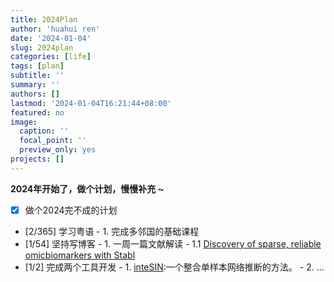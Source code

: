 ```yaml
---
title: 2024Plan
author: 'huahui ren'
date: '2024-01-04'
slug: 2024plan
categories: [life]
tags: [plan]
subtitle: ''
summary: ''
authors: []
lastmod: '2024-01-04T16:21:44+08:00'
featured: no
image: 
  caption: ''
  focal_point: ''
  preview_only: yes
projects: []
---
```



**2024年开始了，做个计划，慢慢补充 ~**

- [x] 做个2024完不成的计划
- [2/365] 学习粤语
      - 1. 完成多邻国的基础课程
- [1/54] 坚持写博客
      - 1. 一周一篇文献解读
      - 1.1 [Discovery of sparse, reliable omicbiomarkers with Stabl](https://www.nature.com/articles/s41587-023-02033-x)
- [1/2] 完成两个工具开发
      - 1. [inteSIN](https://github.com/rusher321/inteSIN):一个整合单样本网络推断的方法。
      - 2. ...